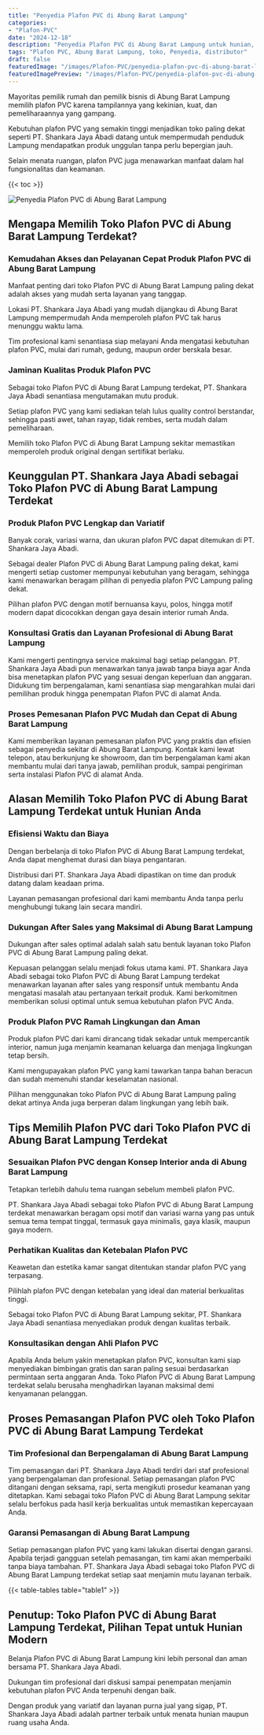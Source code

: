 ```yaml
---
title: "Penyedia Plafon PVC di Abung Barat Lampung"
categories:
- "Plafon-PVC"
date: "2024-12-18"
description: "Penyedia Plafon PVC di Abung Barat Lampung untuk hunian, office, serta ritel. Material terbaik, pilihan motif, pilihan warna modern, dengan servis instalasi dikerjakan oleh teknisi ahli dan garansi resmi!|Servis penjualan Plafon PVC di Abung Barat Lampung bagi keperluan tempat tinggal, office, maupun toko, dengan produk terbaik dan penempatan oleh teknisi ahli dan garansi resmi.|Alternatif Plafon PVC di Abung Barat Lampung yang terpercaya bagi rumah, kantor, serta ritel, dengan produk terbaik dan penempatan dikerjakan oleh tenaga ahli profesional dan kepastian resmi.|Penjualan Plafon PVC di Abung Barat Lampung bagi hunian, kantor, dan ritel, beserta plafon unggulan dan pemasangan ditangani oleh teknisi berpengalaman, disertai beserta kepastian resmi.}"
tags: "Plafon PVC, Abung Barat Lampung, toko, Penyedia, distributor"
draft: false
featuredImage: "/images/Plafon-PVC/penyedia-plafon-pvc-di-abung-barat-lampung.png"
featuredImagePreview: "/images/Plafon-PVC/penyedia-plafon-pvc-di-abung-barat-lampung.png"
---
```


Mayoritas pemilik rumah dan pemilik bisnis di Abung Barat Lampung memilih plafon PVC karena tampilannya yang kekinian, kuat, dan pemeliharaannya yang gampang.

Kebutuhan plafon PVC yang semakin tinggi menjadikan toko paling dekat seperti PT. Shankara Jaya Abadi datang untuk mempermudah penduduk Lampung mendapatkan produk unggulan tanpa perlu bepergian jauh.

Selain menata ruangan, plafon PVC juga menawarkan manfaat dalam hal fungsionalitas dan keamanan.

{{< toc >}}

![Penyedia Plafon PVC di Abung Barat Lampung](/images/Plafon-PVC/Penyedia-Plafon-PVC-di-Abung-Barat-Lampung.png)

## Mengapa Memilih Toko Plafon PVC di Abung Barat Lampung Terdekat?

### Kemudahan Akses dan Pelayanan Cepat Produk Plafon PVC di Abung Barat Lampung

Manfaat penting dari toko Plafon PVC di Abung Barat Lampung paling dekat adalah akses yang mudah serta layanan yang tanggap.

Lokasi PT. Shankara Jaya Abadi yang mudah dijangkau di Abung Barat Lampung mempermudah Anda memperoleh plafon PVC tak harus menunggu waktu lama.

Tim profesional kami senantiasa siap melayani Anda mengatasi kebutuhan plafon PVC, mulai dari rumah, gedung, maupun order berskala besar.

### Jaminan Kualitas Produk Plafon PVC

Sebagai toko Plafon PVC di Abung Barat Lampung terdekat, PT. Shankara Jaya Abadi senantiasa mengutamakan mutu produk.

Setiap plafon PVC yang kami sediakan telah lulus quality control berstandar, sehingga pasti awet, tahan rayap, tidak rembes, serta mudah dalam pemeliharaan.

Memilih toko Plafon PVC di Abung Barat Lampung sekitar memastikan memperoleh produk original dengan sertifikat berlaku.

## Keunggulan PT. Shankara Jaya Abadi sebagai Toko Plafon PVC di Abung Barat Lampung Terdekat

### Produk Plafon PVC Lengkap dan Variatif

Banyak corak, variasi warna, dan ukuran plafon PVC dapat ditemukan di PT. Shankara Jaya Abadi.

Sebagai dealer Plafon PVC di Abung Barat Lampung paling dekat, kami mengerti setiap customer mempunyai kebutuhan yang beragam, sehingga kami menawarkan beragam pilihan di penyedia plafon PVC Lampung paling dekat.

Pilihan plafon PVC dengan motif bernuansa kayu, polos, hingga motif modern dapat dicocokkan dengan gaya desain interior rumah Anda.

### Konsultasi Gratis dan Layanan Profesional di Abung Barat Lampung

Kami mengerti pentingnya service maksimal bagi setiap pelanggan. PT. Shankara Jaya Abadi pun menawarkan tanya jawab tanpa biaya agar Anda bisa menetapkan plafon PVC yang sesuai dengan keperluan dan anggaran. Didukung tim berpengalaman, kami senantiasa siap mengarahkan mulai dari pemilihan produk hingga penempatan Plafon PVC di alamat Anda.

### Proses Pemesanan Plafon PVC Mudah dan Cepat di Abung Barat Lampung

Kami memberikan layanan pemesanan plafon PVC yang praktis dan efisien sebagai penyedia sekitar di Abung Barat Lampung. Kontak kami lewat telepon, atau berkunjung ke showroom, dan tim berpengalaman kami akan membantu mulai dari tanya jawab, pemilihan produk, sampai pengiriman serta instalasi Plafon PVC di alamat Anda.

## Alasan Memilih Toko Plafon PVC di Abung Barat Lampung Terdekat untuk Hunian Anda

### Efisiensi Waktu dan Biaya

Dengan berbelanja di toko Plafon PVC di Abung Barat Lampung terdekat, Anda dapat menghemat durasi dan biaya pengantaran.

Distribusi dari PT. Shankara Jaya Abadi dipastikan on time dan produk datang dalam keadaan prima.

Layanan pemasangan profesional dari kami membantu Anda tanpa perlu menghubungi tukang lain secara mandiri.

### Dukungan After Sales yang Maksimal di Abung Barat Lampung

Dukungan after sales optimal adalah salah satu bentuk layanan toko Plafon PVC di Abung Barat Lampung paling dekat.

Kepuasan pelanggan selalu menjadi fokus utama kami. PT. Shankara Jaya Abadi sebagai toko Plafon PVC di Abung Barat Lampung terdekat menawarkan layanan after sales yang responsif untuk membantu Anda mengatasi masalah atau pertanyaan terkait produk. Kami berkomitmen memberikan solusi optimal untuk semua kebutuhan plafon PVC Anda.

### Produk Plafon PVC Ramah Lingkungan dan Aman

Produk plafon PVC dari kami dirancang tidak sekadar untuk mempercantik interior, namun juga menjamin keamanan keluarga dan menjaga lingkungan tetap bersih.

Kami mengupayakan plafon PVC yang kami tawarkan tanpa bahan beracun dan sudah memenuhi standar keselamatan nasional.

Pilihan menggunakan toko Plafon PVC di Abung Barat Lampung paling dekat artinya Anda juga berperan dalam lingkungan yang lebih baik.

## Tips Memilih Plafon PVC dari Toko Plafon PVC di Abung Barat Lampung Terdekat

### Sesuaikan Plafon PVC dengan Konsep Interior anda di Abung Barat Lampung

Tetapkan terlebih dahulu tema ruangan sebelum membeli plafon PVC.

PT. Shankara Jaya Abadi sebagai toko Plafon PVC di Abung Barat Lampung terdekat menawarkan beragam opsi motif dan variasi warna yang pas untuk semua tema tempat tinggal, termasuk gaya minimalis, gaya klasik, maupun gaya modern.

### Perhatikan Kualitas dan Ketebalan Plafon PVC

Keawetan dan estetika kamar sangat ditentukan standar plafon PVC yang terpasang.

Pilihlah plafon PVC dengan ketebalan yang ideal dan material berkualitas tinggi.

Sebagai toko Plafon PVC di Abung Barat Lampung sekitar, PT. Shankara Jaya Abadi senantiasa menyediakan produk dengan kualitas terbaik.

### Konsultasikan dengan Ahli Plafon PVC

Apabila Anda belum yakin menetapkan plafon PVC, konsultan kami siap menyediakan bimbingan gratis dan saran paling sesuai berdasarkan permintaan serta anggaran Anda. Toko Plafon PVC di Abung Barat Lampung terdekat selalu berusaha menghadirkan layanan maksimal demi kenyamanan pelanggan.

## Proses Pemasangan Plafon PVC oleh Toko Plafon PVC di Abung Barat Lampung Terdekat

### Tim Profesional dan Berpengalaman di Abung Barat Lampung

Tim pemasangan dari PT. Shankara Jaya Abadi terdiri dari staf profesional yang berpengalaman dan profesional. Setiap pemasangan plafon PVC ditangani dengan seksama, rapi, serta mengikuti prosedur keamanan yang ditetapkan. Kami sebagai toko Plafon PVC di Abung Barat Lampung sekitar selalu berfokus pada hasil kerja berkualitas untuk memastikan kepercayaan Anda.

### Garansi Pemasangan di Abung Barat Lampung

Setiap pemasangan plafon PVC yang kami lakukan disertai dengan garansi. Apabila terjadi gangguan setelah pemasangan, tim kami akan memperbaiki tanpa biaya tambahan. PT. Shankara Jaya Abadi sebagai toko Plafon PVC di Abung Barat Lampung terdekat setiap saat menjamin mutu layanan terbaik.

{{< table-tables table="table1" >}}

## Penutup: Toko Plafon PVC di Abung Barat Lampung Terdekat, Pilihan Tepat untuk Hunian Modern

Belanja Plafon PVC di Abung Barat Lampung kini lebih personal dan aman bersama PT. Shankara Jaya Abadi.

Dukungan tim profesional dari diskusi sampai penempatan menjamin kebutuhan plafon PVC Anda terpenuhi dengan baik.

Dengan produk yang variatif dan layanan purna jual yang sigap, PT. Shankara Jaya Abadi adalah partner terbaik untuk menata hunian maupun ruang usaha Anda.
